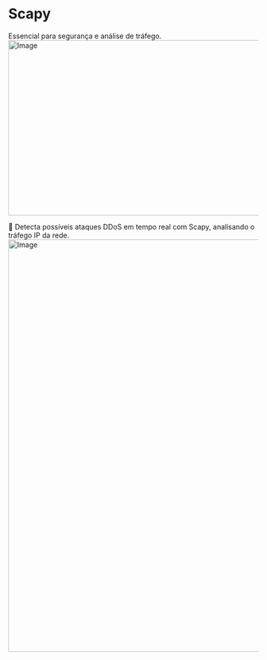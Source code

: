 # Scapy
 Essencial para segurança e análise de tráfego.
 <img width="754" height="352" alt="Image" src="https://github.com/user-attachments/assets/cb21b27e-62c3-400f-a027-01a35cedc9dd" />
 
 🚨 Detecta possíveis ataques DDoS em tempo real com Scapy, analisando o tráfego IP da rede.
 <img width="720" height="828" alt="Image" src="https://github.com/user-attachments/assets/a4af51f5-26bc-4636-98bb-9e78e16e8692" />
